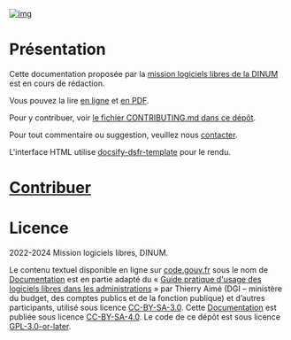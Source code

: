 [![img](https://img.shields.io/badge/code.gouv.fr-contributif-blue.svg)](https://code.gouv.fr/documentation/#/publier)

# Présentation

Cette documentation proposée par la [mission logiciels libres de la DINUM](https://code.gouv.fr) est en cours de rédaction.

Vous pouvez la lire [en ligne](https://code.gouv.fr/documentation/) et [en PDF](https://code.gouv.fr/documentation/logiciels-libres-et-administration-publique.pdf).

Pour y contribuer, voir [le fichier CONTRIBUTING.md dans ce dépôt](CONTRIBUTING.md).

Pour tout commentaire ou suggestion, veuillez nous [contacter](https://code.gouv.fr/fr/contact/).

L'interface HTML utilise [docsify-dsfr-template](https://github.com/codegouvfr/docsify-dsfr-template) pour le rendu.

# [Contribuer](CONTRIBUTING.fr.md)

# Licence

2022-2024 Mission logiciels libres, DINUM.

Le contenu textuel disponible en ligne sur [code.gouv.fr](https://code.gouv.fr) sous le nom de [Documentation](https://code.gouv.fr/documentation/) est en partie adapté du « [Guide pratique d'usage des logiciels libres dans les administrations](https://adullact.org/IMG/pdf/GuideLLadministrations-V1.2.0.pdf) » par Thierry Aimé (DGI – ministère du budget, des comptes publics et de la fonction publique) et d’autres participants, utilisé sous licence [CC-BY-SA-3.0](https://creativecommons.org/licenses/by-sa/3.0/deed.fr). Cette [Documentation](https://code.gouv.fr/documentation) est publiée sous licence [CC-BY-SA-4.0](https://creativecommons.org/licenses/by-sa/4.0/deed.fr). Le code de ce dépôt est sous licence [GPL-3.0-or-later](https://git.sr.ht/~codegouvfr/documentation/blob/main/LICENSES/GPL-3.0-or-later.txt).
